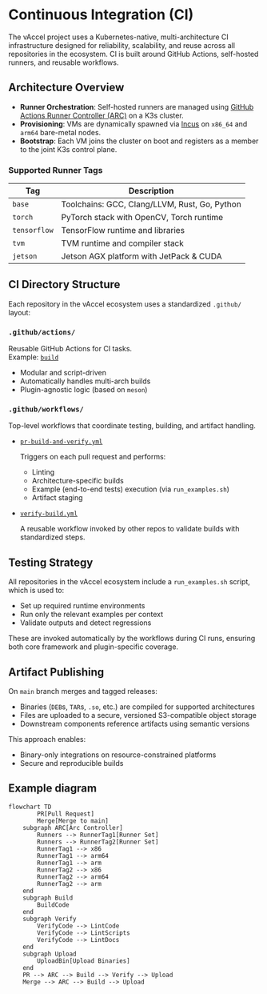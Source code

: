 # Continuous Integration (CI)

The vAccel project uses a Kubernetes-native, multi-architecture CI
infrastructure designed for reliability, scalability, and reuse across all
repositories in the ecosystem. CI is built around GitHub Actions, self-hosted
runners, and reusable workflows.

## Architecture Overview

- **Runner Orchestration**: Self-hosted runners are managed using
  [GitHub Actions Runner Controller (ARC)](https://github.com/actions/actions-runner-controller)
  on a K3s cluster.
- **Provisioning**: VMs are dynamically spawned via
  [Incus](https://linuxcontainers.org/incus/) on `x86_64` and `arm64` bare-metal
  nodes.
- **Bootstrap**: Each VM joins the cluster on boot and registers as a member to
  the joint K3s control plane.

### Supported Runner Tags

| Tag          | Description                                   |
| ------------ | --------------------------------------------- |
| `base`       | Toolchains: GCC, Clang/LLVM, Rust, Go, Python |
| `torch`      | PyTorch stack with OpenCV, Torch runtime      |
| `tensorflow` | TensorFlow runtime and libraries              |
| `tvm`        | TVM runtime and compiler stack                |
| `jetson`     | Jetson AGX platform with JetPack & CUDA       |

## CI Directory Structure

Each repository in the vAccel ecosystem uses a standardized `.github/` layout:

### `.github/actions/`

Reusable GitHub Actions for CI tasks.  
Example: [`build`](https://github.com/nubificus/vaccel/blob/main/.github/actions/build/action.yml)

- Modular and script-driven
- Automatically handles multi-arch builds
- Plugin-agnostic logic (based on `meson`)

### `.github/workflows/`

Top-level workflows that coordinate testing, building, and artifact handling.

- [`pr-build-and-verify.yml`]

    Triggers on each pull request and performs:

    - Linting
    - Architecture-specific builds
    - Example (end-to-end tests) execution (via `run_examples.sh`)
    - Artifact staging

- [`verify-build.yml`]

    A reusable workflow invoked by other repos to validate builds with
    standardized steps.

[`pr-build-and-verify.yml`]:
    https://github.com/nubificus/vaccel/blob/main/.github/workflows/pr-build-and-verify.yml
[`verify-build.yml`]:
    https://github.com/nubificus/vaccel/blob/main/.github/workflows/verify-build.yml

## Testing Strategy

All repositories in the vAccel ecosystem include a `run_examples.sh` script,
which is used to:

- Set up required runtime environments
- Run only the relevant examples per context
- Validate outputs and detect regressions

These are invoked automatically by the workflows during CI runs, ensuring both
core framework and plugin-specific coverage.

## Artifact Publishing

On `main` branch merges and tagged releases:

- Binaries (`DEB`s, `TAR`s, `.so`, etc.) are compiled for supported
  architectures
- Files are uploaded to a secure, versioned S3-compatible object storage
- Downstream components reference artifacts using semantic versions

This approach enables:

- Binary-only integrations on resource-constrained platforms
- Secure and reproducible builds

## Example diagram

```mermaid
flowchart TD
        PR[Pull Request]
        Merge[Merge to main]
    subgraph ARC[Arc Controller]
        Runners --> RunnerTag1[Runner Set]
        Runners --> RunnerTag2[Runner Set]
        RunnerTag1 --> x86
        RunnerTag1 --> arm64
        RunnerTag1 --> arm
        RunnerTag2 --> x86
        RunnerTag2 --> arm64
        RunnerTag2 --> arm
    end
    subgraph Build
        BuildCode
    end
    subgraph Verify
        VerifyCode --> LintCode
        VerifyCode --> LintScripts
        VerifyCode --> LintDocs
    end
    subgraph Upload
        UploadBin[Upload Binaries]
    end
    PR --> ARC --> Build --> Verify --> Upload
    Merge --> ARC --> Build --> Upload
```
